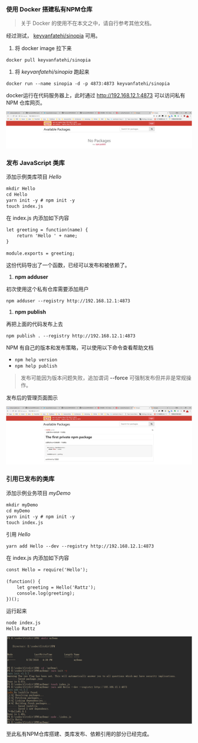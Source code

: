 ### 使用 Docker 搭建私有NPM仓库

> 关于 Docker 的使用不在本文之中，请自行参考其他文档。

经过测试， [keyvanfatehi/sinopia](https://hub.docker.com/r/keyvanfatehi/sinopia/) 可用。

1. 将 docker image 拉下来

```
docker pull keyvanfatehi/sinopia
```

1. 将 *keyvanfatehi/sinopia* 跑起来

```
docker run --name sinopia -d -p 4873:4873 keyvanfatehi/sinopia
```

docker运行在代码服务器上，此时通过 http://192.168.12.1:4873 可以访问私有NPM 仓库网页。

![1535445256928](../imgs/1535445256928.png)

### 发布 JavaScript 类库

添加示例类库项目 *Hello*

```
mkdir Hello
cd Hello
yarn init -y # npm init -y
touch index.js
```

在 index.js 内添加如下内容

```
let greeting = function(name) {
    return 'Hello ' + name;
}

module.exports = greeting;
```

这份代码导出了一个函数，已经可以发布和被依赖了。

1. **npm adduser**

初次使用这个私有仓库需要添加用户

```
npm adduser --registry http://192.168.12.1:4873
```

1. **npm publish**

再把上面的代码发布上去

```
npm publish . --registry http://192.168.12.1:4873
```

NPM 有自己的版本和发布策略，可以使用以下命令查看帮助文档

- `npm help version`
- `npm help publish`

> 发布可能因为版本问题失败，追加谓词 **--force** 可强制发布但并非是常规操作。

发布后的管理页面图示

![1535445413412](../imgs/1535445413412.png)

### 引用已发布的类库

添加示例业务项目 *myDemo*

```
mkdir myDemo
cd myDemo
yarn init -y # npm init -y
touch index.js
```

引用 *Hello*

```
yarn add Hello --dev --registry http://192.168.12.1:4873
```

在 index.js 内添加如下内容

```
const Hello = require('Hello');

(function() {
    let greeting = Hello('Rattz');
    console.log(greeting);
})();
```

运行起来

```
node index.js
Hello Rattz
```

![1535445722812](../imgs/1535445722812.png)

至此私有NPM仓库搭建、类库发布、依赖引用的部分已经完成。